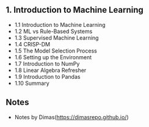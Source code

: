 ## 1. Introduction to Machine Learning

- 1.1 Introduction to Machine Learning
- 1.2 ML vs Rule-Based Systems
- 1.3 Supervised Machine Learning
- 1.4 CRISP-DM
- 1.5 The Model Selection Process
- 1.6 Setting up the Environment
- 1.7 Introduction to NumPy
- 1.8 Linear Algebra Refresher
- 1.9 Introduction to Pandas
- 1.10 Summary



## Notes


* Notes by Dimas(https://dimasrepo.github.io/)
